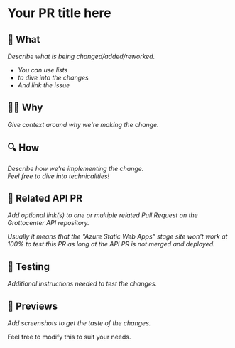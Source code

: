# Your PR title here

## 🤔 What

_Describe what is being changed/added/reworked._

- _You can use lists_
- _to dive into the changes_
- _And link the issue_

## 🤷‍♂️ Why

_Give context around why we're making the change._

## 🔍 How

_Describe how we're implementing the change.  
Feel free to dive into technicalities!_

## 🔗 Related API PR

_Add optional link(s) to one or multiple related Pull Request on
the Grottocenter API repository._

_Usually it means that the "Azure Static Web Apps" stage site
won't work at 100% to test this PR as long at the API PR is
not merged and deployed._

## 🧪 Testing

_Additional instructions needed to test the changes._

## 📸 Previews

_Add screenshots to get the taste of the changes._

Feel free to modify this to suit your needs.
